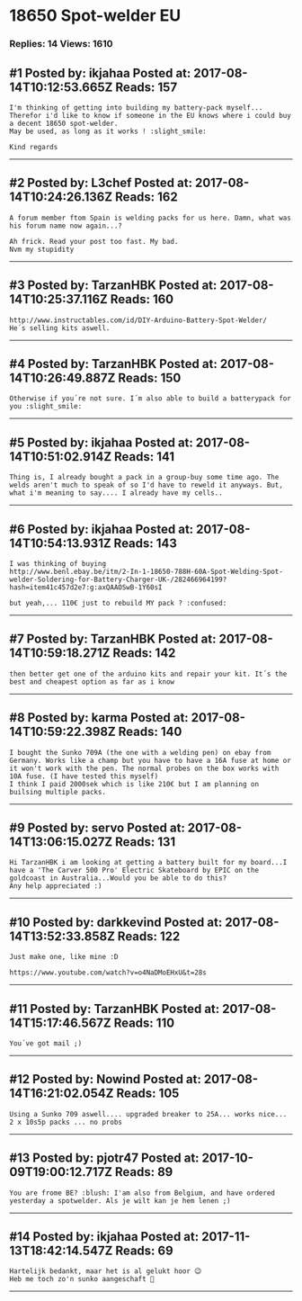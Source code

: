 # 18650 Spot-welder EU

### Replies: 14 Views: 1610

## \#1 Posted by: ikjahaa Posted at: 2017-08-14T10:12:53.665Z Reads: 157

```
I'm thinking of getting into building my battery-pack myself...
Therefor i'd like to know if someone in the EU knows where i could buy a decent 18650 spot-welder.
May be used, as long as it works ! :slight_smile:

Kind regards
```

---
## \#2 Posted by: L3chef Posted at: 2017-08-14T10:24:26.136Z Reads: 162

```
A forum member ftom Spain is welding packs for us here. Damn, what was his forum name now again...?

Ah frick. Read your post too fast. My bad.
Nvm my stupidity
```

---
## \#3 Posted by: TarzanHBK Posted at: 2017-08-14T10:25:37.116Z Reads: 160

```
http://www.instructables.com/id/DIY-Arduino-Battery-Spot-Welder/
He´s selling kits aswell.
```

---
## \#4 Posted by: TarzanHBK Posted at: 2017-08-14T10:26:49.887Z Reads: 150

```
Otherwise if you´re not sure. I´m also able to build a batterypack for you :slight_smile:
```

---
## \#5 Posted by: ikjahaa Posted at: 2017-08-14T10:51:02.914Z Reads: 141

```
Thing is, I already bought a pack in a group-buy some time ago. The welds aren't much to speak of so I'd have to reweld it anyways. But, what i'm meaning to say.... I already have my cells..
```

---
## \#6 Posted by: ikjahaa Posted at: 2017-08-14T10:54:13.931Z Reads: 143

```
I was thinking of buying 
http://www.benl.ebay.be/itm/2-In-1-18650-788H-60A-Spot-Welding-Spot-welder-Soldering-for-Battery-Charger-UK-/282466964199?hash=item41c457d2e7:g:axQAAOSwB-1Y60sI

but yeah,... 110€ just to rebuild MY pack ? :confused:
```

---
## \#7 Posted by: TarzanHBK Posted at: 2017-08-14T10:59:18.271Z Reads: 142

```
then better get one of the arduino kits and repair your kit. It´s the best and cheapest option as far as i know
```

---
## \#8 Posted by: karma Posted at: 2017-08-14T10:59:22.398Z Reads: 140

```
I bought the Sunko 709A (the one with a welding pen) on ebay from Germany. Works like a champ but you have to have a 16A fuse at home or it won't work with the pen. The normal probes on the box works with 10A fuse. (I have tested this myself)
I think I paid 2000sek which is like 210€ but I am planning on builsing multiple packs.
```

---
## \#9 Posted by: servo Posted at: 2017-08-14T13:06:15.027Z Reads: 131

```
Hi TarzanHBK i am looking at getting a battery built for my board...I have a 'The Carver 500 Pro' Electric Skateboard by EPIC on the goldcoast in Australia...Would you be able to do this?
Any help appreciated :)
```

---
## \#10 Posted by: darkkevind Posted at: 2017-08-14T13:52:33.858Z Reads: 122

```
Just make one, like mine :D

https://www.youtube.com/watch?v=o4NaDMoEHxU&t=28s
```

---
## \#11 Posted by: TarzanHBK Posted at: 2017-08-14T15:17:46.567Z Reads: 110

```
You´ve got mail ;)
```

---
## \#12 Posted by: Nowind Posted at: 2017-08-14T16:21:02.054Z Reads: 105

```
Using a Sunko 709 aswell.... upgraded breaker to 25A... works nice... 2 x 10s5p packs ... no probs
```

---
## \#13 Posted by: pjotr47 Posted at: 2017-10-09T19:00:12.717Z Reads: 89

```
You are frome BE? :blush: I'am also from Belgium, and have ordered yesterday a spotwelder. Als je wilt kan je hem lenen ;)
```

---
## \#14 Posted by: ikjahaa Posted at: 2017-11-13T18:42:14.547Z Reads: 69

```
Hartelijk bedankt, maar het is al gelukt hoor 😉
Heb me toch zo'n sunko aangeschaft 🙂
```

---
